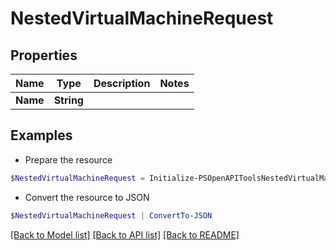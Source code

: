 # NestedVirtualMachineRequest
## Properties

Name | Type | Description | Notes
------------ | ------------- | ------------- | -------------
**Name** | **String** |  | 

## Examples

- Prepare the resource
```powershell
$NestedVirtualMachineRequest = Initialize-PSOpenAPIToolsNestedVirtualMachineRequest  -Name null
```

- Convert the resource to JSON
```powershell
$NestedVirtualMachineRequest | ConvertTo-JSON
```

[[Back to Model list]](../README.md#documentation-for-models) [[Back to API list]](../README.md#documentation-for-api-endpoints) [[Back to README]](../README.md)

